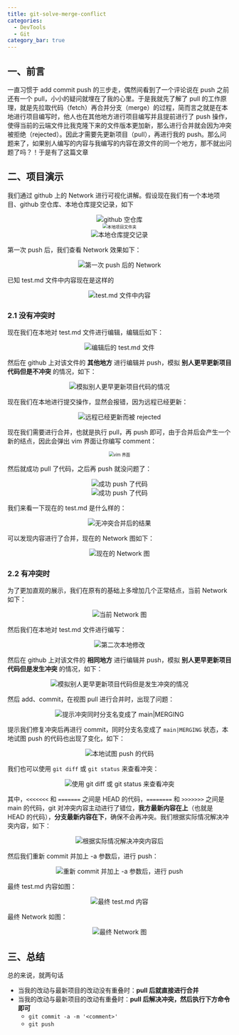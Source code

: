 ```yaml
---
title: git-solve-merge-conflict
categories:
  - DevTools
  - Git
category_bar: true
---
```


## 一、前言

一直习惯于 add commit push 的三步走，偶然间看到了一个评论说在 push 之前还有一个 pull，小小的疑问就埋在了我的心里。于是我就先了解了 pull 的工作原理，就是先拉取代码（fetch）再合并分支（merge）的过程，简而言之就是在本地进行项目编写时，他人也在其他地方进行项目编写并且提前进行了 push 操作，使得当前的云端文件比我克隆下来的文件版本更加新，那么进行合并就会因为冲突被拒绝（rejected）。因此才需要先更新项目（pull），再进行我的 push。那么问题来了，如果别人编写的内容与我编写的内容在源文件的同一个地方，那不就出问题了吗？！于是有了这篇文章

## 二、项目演示

我们通过 github 上的 Network 进行可视化讲解。假设现在我们有一个本地项目、github 空仓库、本地仓库提交记录，如下

<center><img src="https://dwj-oss.oss-cn-nanjing.aliyuncs.com/images/202402270029674.png" alt="github 空仓库" /></center>

<center><img src="https://dwj-oss.oss-cn-nanjing.aliyuncs.com/images/202402270029675.png" alt="本地项目文件夹" style="zoom:67%;" /></center>

<center><img src="https://dwj-oss.oss-cn-nanjing.aliyuncs.com/images/202402270029676.png" alt="本地仓库提交记录" /></center>

第一次 push 后，我们查看 Network 效果如下：

<center><img src="https://dwj-oss.oss-cn-nanjing.aliyuncs.com/images/202402270029677.png" alt="第一次 push 后的 Network" /></center>

已知 test.md 文件中内容现在是这样的

<center><img src="https://dwj-oss.oss-cn-nanjing.aliyuncs.com/images/202402270029678.png" alt=" test.md 文件中内容" /></center>

### 2.1 没有冲突时

现在我们在本地对 test.md 文件进行编辑，编辑后如下：

<center><img src="https://dwj-oss.oss-cn-nanjing.aliyuncs.com/images/202402270029680.png" alt="编辑后的 test.md 文件" /></center>

然后在 github 上对该文件的 **其他地方** 进行编辑并 push，模拟 **别人更早更新项目代码但是不冲突** 的情况，如下：

<center><img src="https://dwj-oss.oss-cn-nanjing.aliyuncs.com/images/202402270029681.png" alt="模拟别人更早更新项目代码的情况" /></center>

现在我们在本地进行提交操作，显然会报错，因为远程已经更新：

<center><img src="https://dwj-oss.oss-cn-nanjing.aliyuncs.com/images/202402270029682.png" alt="远程已经更新而被 rejected" /></center>

现在我们需要进行合并，也就是执行 pull，再 push 即可，由于合并后会产生一个新的结点，因此会弹出 vim 界面让你编写 comment：

<center><img src="https://dwj-oss.oss-cn-nanjing.aliyuncs.com/images/202402270029683.png" alt=" vim 界面" style="zoom:67%;" /></center>

然后就成功 pull 了代码，之后再 push 就没问题了：

<center><img src="https://dwj-oss.oss-cn-nanjing.aliyuncs.com/images/202402270029684.png" alt="成功 push 了代码" /></center>

<center><img src="https://dwj-oss.oss-cn-nanjing.aliyuncs.com/images/202402270029685.png" alt="成功 push 了代码" /></center>

我们来看一下现在的 test.md 是什么样的：

<center><img src="https://dwj-oss.oss-cn-nanjing.aliyuncs.com/images/202402270029686.png" alt="无冲突合并后的结果" /></center>

可以发现内容进行了合并，现在的 Network 图如下：

<center><img src="https://dwj-oss.oss-cn-nanjing.aliyuncs.com/images/202402270029687.png" alt="现在的 Network 图" /></center>

### 2.2 有冲突时

为了更加直观的展示，我们在原有的基础上多增加几个正常结点，当前 Network 如下：

<center><img src="https://dwj-oss.oss-cn-nanjing.aliyuncs.com/images/202402270029688.png" alt="当前 Network 图" /></center>

然后我们在本地对 test.md 文件进行编写：

<center><img src="https://dwj-oss.oss-cn-nanjing.aliyuncs.com/images/202402270029689.png" alt="第二次本地修改" /></center>

然后在 github 上对该文件的 **相同地方** 进行编辑并 push，模拟 **别人更早更新项目代码但是发生冲突** 的情况，如下：

<center><img src="https://dwj-oss.oss-cn-nanjing.aliyuncs.com/images/202402270029690.png" alt="模拟别人更早更新项目代码但是发生冲突的情况" /></center>

然后 add、commit，在视图 pull 进行合并时，出现了问题：

<center><img src="https://dwj-oss.oss-cn-nanjing.aliyuncs.com/images/202402270029691.png" alt="提示冲突同时分支名变成了 main|MERGING" /></center>

提示我们修复冲突后再进行 commit，同时分支名变成了 `main|MERGING` 状态，本地试图 push 的代码也出现了变化，如下：

<center><img src="https://dwj-oss.oss-cn-nanjing.aliyuncs.com/images/202402270029692.png" alt="本地试图 push 的代码" /></center>

我们也可以使用 `git diff` 或 `git status` 来查看冲突：

<center><img src="https://dwj-oss.oss-cn-nanjing.aliyuncs.com/images/202402270029693.png" alt="使用 git diff 或 git status 来查看冲突" /></center>

其中，`<<<<<<<` 和 `=======` 之间是 HEAD 的代码，`========` 和 `>>>>>>>` 之间是 main 的代码，git 对冲突内容主动进行了错位，**我方最新内容在上**（也就是 HEAD 的代码），**分支最新内容在下**，确保不会再冲突。我们根据实际情况解决冲突内容，如下：

<center><img src="https://dwj-oss.oss-cn-nanjing.aliyuncs.com/images/202402270029694.png" alt="根据实际情况解决冲突内容后" /></center>

然后我们重新 commit 并加上 -a 参数后，进行 push：

<center><img src="https://dwj-oss.oss-cn-nanjing.aliyuncs.com/images/202402270029695.png" alt="重新 commit 并加上 -a 参数后，进行 push" /></center>

最终 test.md 内容如图：

<center><img src="https://dwj-oss.oss-cn-nanjing.aliyuncs.com/images/202402270029696.png" alt="最终 test.md 内容" /></center>

最终 Network 如图：

<center><img src="https://dwj-oss.oss-cn-nanjing.aliyuncs.com/images/202402270029697.png" alt="最终 Network 图" /></center>

## 三、总结

总的来说，就两句话

- 当我的改动与最新项目的改动没有重叠时：**pull 后就直接进行合并**
- 当我的改动与最新项目的改动有重叠时：**pull 后解决冲突，然后执行下方命令即可**
    - `git commit -a -m '<comment>'` 
    - `git push` 
